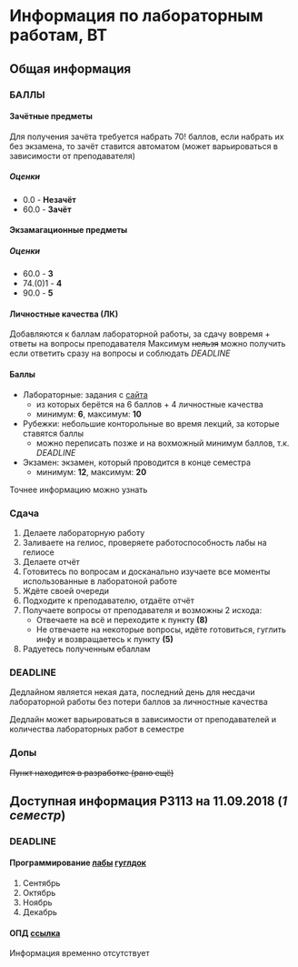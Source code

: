 # Информация по лабораторным работам, ВТ
## Общая информация
### БАЛЛЫ
#### Зачётные предметы
Для получения зачёта требуется набрать 70! баллов, если набрать их без экзамена, то зачёт ставится автоматом (может варьироваться в зависимости от преподавателя)
##### Оценки
+ 0.0 - **Незачёт**
+ 60.0 - **Зачёт**

#### Экзамагационные предметы
##### Оценки
+ 60.0 - **3**
+ 74.(0)1 - **4**
+ 90.0 - **5**

#### Личностные качества (ЛК)
Добавляются к баллам лабораторной работы, за сдачу вовремя + ответы на вопросы преподавателя
Максимум ~~нельзя~~ можно получить если ответить сразу на вопросы и соблюдать *DEADLINE* 

#### Баллы
- Лабораторные: задания с [сайта](https://se.ifmo.ru/)
  + из которых берётся на 6 баллов + 4 личностные качества
  + минимум: **6**, максимум: **10**
- Рубежки: небольшие конторольные во время лекций, за которые ставятся баллы
  + можно переписать позже и на вохможный минимум баллов, т.к. *DEADLINE*
- Экзамен: экзамен, который проводится в конце семестра
  + минимум: **12**, максимум: **20** 

Точнее информацию можно узнать 

### Сдача
1. Делаете лабораторную работу
2. Заливаете на гелиос, проверяете работоспособность лабы на гелиосе
3. Делаете отчёт
4. Готовитесь по вопросам и досканально изучаете все моменты использованные в лаборатоной работе
5. Ждёте своей очереди
6. Подходите к преподавателю, отдаёте отчёт
7. Получаете вопросы от преподавателя и возможны 2 исхода: 
   - Отвечаете на всё и переходите к пункту **(8)**
   - Не отвечаете на некоторые вопросы, идёте готовиться, гуглить инфу и возвращаетесь к пункту **(5)**
8. Радуетесь полученным ~~е~~баллам	 

### DEADLINE
Дедлайном является некая дата, последний день для ~~не~~сдачи лабораторной работы без потери баллов за личностные качества

Дедлайн может варьироваться в зависимости от преподавателей и количества лабораторных работ в семестре

### Допы
~~Пункт находится в разработке (рано ещё)~~

## Доступная информация P3113 на **11.09.2018** (*1 семестр*)
### DEADLINE
#### Программирование [лабы](https://se.ifmo.ru/courses/programming/) [гуглдок](https://docs.google.com/spreadsheets/d/1if0PncoLo2zVylvppUU4aDJC8cTeZEIymJ5ZxW9Pe10/edit?ts=5d78b0eb#gid=560546764)
1. Сентябрь
2. Октябрь
3. Ноябрь
4. Декабрь

#### ОПД [ссылка](https://se.ifmo.ru/courses/csbasics/)
Информация временно отсутствует
